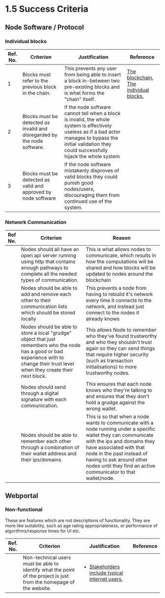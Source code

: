 # 1.5 Success Criteria

## Node Software / Protocol

### Individual blocks

| Ref. No. | Criterion                                                                | Justification                                                                                                                                                                                                | Reference                                                                                                                                                                |
| -------- | ------------------------------------------------------------------------ | ------------------------------------------------------------------------------------------------------------------------------------------------------------------------------------------------------------ | ------------------------------------------------------------------------------------------------------------------------------------------------------------------------ |
| 1        | Blocks must refer to the previous block in the chain.                    | This prevents any user from being able to insert a block in-between two pre-existing blocks and is what forms the "chain" itself.                                                                            | [The blockchain](../notes/1.4a-features-of-the-proposed-solution/#the-blockchain), [The individual blocks.](../notes/1.4a-features-of-the-proposed-solution/#the-blocks) |
| 2        | Blocks must be detected as invalid and disregarded by the node software. | If the node software cannot tell when a block is invalid, the whole system is effectively useless as if a bad actor manages to bypass the initial validation they could successfully hijack the whole system |                                                                                                                                                                          |
| 3        | Blocks must be detected as valid and approved by node software           | If the node software mistakenly disproves of valid blocks they could punish good nodes/users, discouraging them from continued use of the system.                                                            |                                                                                                                                                                          |

### Network Communication

| Ref No. | Criterion                                                                                                                                                                               | Reason                                                                                                                                                                                                                                                                                             |
| ------- | --------------------------------------------------------------------------------------------------------------------------------------------------------------------------------------- | -------------------------------------------------------------------------------------------------------------------------------------------------------------------------------------------------------------------------------------------------------------------------------------------------- |
|         | Nodes should all have an open api server running using http that contains enough pathways to complete all the needed types of communication.                                            | This is what allows nodes to communicate, which results in how the computations will be shared and how blocks will be updated to nodes around the blockchain                                                                                                                                       |
|         | Nodes should be able to add and remove each other to their communication lists which should be stored locally                                                                           | This prevents a node from having to rebuild it's network every time it connects to the network, and instead just connect to the nodes it already knows                                                                                                                                             |
|         | Nodes should be able to store a local "grudge" object that just remembers who the node has a good or bad experience with to change their trust level when they create their next block. | This allows Node to remember who they've found trustworthy and who they shouldn't trust again so they can send things that require higher security (such as transaction initialisations) to more trustworthy nodes.                                                                                |
|         | Nodes should send through a digital signature with each communication.                                                                                                                  | This ensures that each node knows who they're talking to and ensures that they don't hold a grudge against the wrong wallet.                                                                                                                                                                       |
|         | Nodes should be able to remember each other through a combination of their wallet address and their ips/domains                                                                         | This is so that when a node wants to communicate with a node running under a specific wallet they can communicate with the ips and domains they have associated with that node in the past instead of having to ask around other nodes until they find an active communicator to that wallet/node. |

## Webportal

### Non-functional

These are features which are not descriptions of functionality. They are more like suitability, such as age rating appropriateness, or performance of algorithms/response times for UI etc.

| Ref. No. | Criterion                                                                                                            | Justification                                                                                                               | Reference |
| -------- | -------------------------------------------------------------------------------------------------------------------- | --------------------------------------------------------------------------------------------------------------------------- | --------- |
|          | Non-technical users must be able to identify what the point of the project is just from the homepage of the website. | <ul><li><a href="1.2-stakeholders.md#the-whole-internet-web-3.0">Stakeholders include typical internet users.</a></li></ul> |           |
